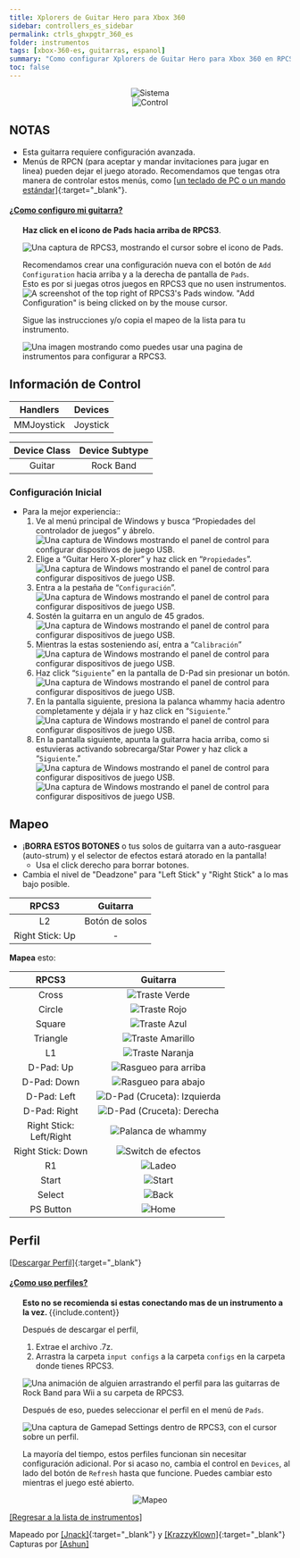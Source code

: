 ```yaml
---
title: Xplorers de Guitar Hero para Xbox 360
sidebar: controllers_es_sidebar
permalink: ctrls_ghxpgtr_360_es
folder: instrumentos
tags: [xbox-360-es, guitarras, espanol]
summary: "Como configurar Xplorers de Guitar Hero para Xbox 360 en RPCS3."
toc: false
---
```


<div align="center"> <img src="https://rb3pc.milohax.org/images/instruments/plat/360.png" alt="Sistema" title="Sistema"></div>

<div align="center"> <img src="https://rb3pc.milohax.org/images/instruments/cont/xplorercontroller.png" alt="Control" title="Control"></div>

## NOTAS

* Esta guitarra requiere configuración avanzada.
* Menús de RPCN (para aceptar y mandar invitaciones para jugar en linea) pueden dejar el juego atorado. Recomendamos que tengas otra manera de controlar estos menús, como [[un teclado de PC o un mando estándar]](https://rb3pc.milohax.org/ctrls#gamepads_es){:target="_blank"}.

<!-- Map Start -->
<div class="panel-group" id="accordion">
                    <div class="panel panel-default">
                        <div class="panel-heading">
                            <h4 class="panel-title">
                                <a class="noCrossRef accordion-toggle" data-toggle="collapse" data-parent="#accordion" href="#como-mapear-pads">¿Como configuro mi guitarra?</a>
                            </h4>
                        </div>
                        <div id="como-mapear-pads" class="panel-collapse collapse noCrossRef">
                            <div class="panel-body">
<ul>
<p><strong>Haz click en el icono de Pads hacia arriba de RPCS3</strong>.</p>
<p><img src="https://rb3pc.milohax.org/images/instruments/rpcs3pad.png" alt="Una captura de RPCS3, mostrando el cursor sobre el icono de Pads." title="Pads"></p>
<p>Recomendamos crear una configuración nueva con el botón de <code>Add Configuration</code> hacia arriba y a la derecha de pantalla de <code>Pads</code>.<br>
Esto es por si juegas otros juegos en RPCS3 que no usen instrumentos.<br>
<img src="https://rb3pc.milohax.org/images/instruments/rpcs3padprofadd.png" alt="A screenshot of the top right of RPCS3's Pads window. &quot;Add Configuration&quot; is being clicked on by the mouse cursor." title="Add Configuration"></p>
<p>Sigue las instrucciones y/o copia el mapeo de la lista para tu instrumento.</p>
<p><img src="https://rb3pc.milohax.org/images/instruments/padlegend.png" alt="Una imagen mostrando como puedes usar una pagina de instrumentos para configurar a RPCS3." title="Mapeando la Höfner de Rock Band"></p>
</ul>
                            </div>
                        </div>
                    </div>
</div>
<!-- Map End -->

## Información de Control

| Handlers | Devices |
|:--------:|:-------:|
| MMJoystick | Joystick |

| Device Class | Device Subtype |
|:------------:|:--------------:|
| Guitar | Rock Band |

### Configuración Inicial

* Para la mejor experiencia::
	1. Ve al menú principal de Windows y busca “Propiedades del controlador de juegos” y ábrelo.  
	![Una captura de Windows mostrando el panel de control para configurar dispositivos de juego USB.](https://rb3pc.milohax.org/images/instruments/xtra/gen/joycpl_es.png "Configurar dispositivos de juego USB")
	2. Elige a “Guitar Hero X-plorer” y haz click en “`Propiedades`”.  
    ![Una captura de Windows mostrando el panel de control para configurar dispositivos de juego USB.](https://rb3pc.milohax.org/images/instruments/xtra/xplorer/joy1es.png "Configurar dispositivos de juego USB")
	3. Entra a la pestaña de “`Configuración`”.  
    ![Una captura de Windows mostrando el panel de control para configurar dispositivos de juego USB.](https://rb3pc.milohax.org/images/instruments/xtra/xplorer/joy2es.png "Configurar dispositivos de juego USB")
	4. Sostén la guitarra en un angulo de 45 grados.  
    ![Una captura de Windows mostrando el panel de control para configurar dispositivos de juego USB.](https://rb3pc.milohax.org/images/instruments/xtra/xplorer/gtr45.png "Configurar dispositivos de juego USB")
	5. Mientras la estas sosteniendo así, entra a “`Calibración`”  
    ![Una captura de Windows mostrando el panel de control para configurar dispositivos de juego USB.](https://rb3pc.milohax.org/images/instruments/xtra/xplorer/joy3es.png "Configurar dispositivos de juego USB")
	6. Haz click “`Siguiente`” en la pantalla de D-Pad sin presionar un botón.  
    ![Una captura de Windows mostrando el panel de control para configurar dispositivos de juego USB.](https://rb3pc.milohax.org/images/instruments/xtra/xplorer/joy5es.png "Configurar dispositivos de juego USB")
	7. En la pantalla siguiente, presiona la palanca whammy hacia adentro completamente y déjala ir y haz click en “`Siguiente`.”  
    ![Una captura de Windows mostrando el panel de control para configurar dispositivos de juego USB.](https://rb3pc.milohax.org/images/instruments/xtra/xplorer/joy6es.png "Configurar dispositivos de juego USB")
	8. En la pantalla siguiente, apunta la guitarra hacia arriba, como si estuvieras activando sobrecarga/Star Power y haz click a “`Siguiente`.”  
    ![Una captura de Windows mostrando el panel de control para configurar dispositivos de juego USB.](https://rb3pc.milohax.org/images/instruments/xtra/xplorer/gtr90.png "Configurar dispositivos de juego USB")  
    ![Una captura de Windows mostrando el panel de control para configurar dispositivos de juego USB.](https://rb3pc.milohax.org/images/instruments/xtra/xplorer/joy7es.png "Configurar dispositivos de juego USB")

## Mapeo

* ¡**BORRA ESTOS BOTONES** o tus solos de guitarra van a auto-rasguear (auto-strum) y el selector de efectos estará atorado en la pantalla!  
    * Usa el click derecho para borrar botones.
* Cambia el nivel de "Deadzone" para "Left Stick" y "Right Stick" a lo mas bajo posible.

| **RPCS3** | **Guitarra** |
|:--------:|:-----------:|
| L2 | Botón de solos |
| Right Stick: Up | - |

**Mapea** esto:

| **RPCS3** | **Guitarra** |
|:---------:|:----------:|
| Cross | ![Traste Verde](https://rb3pc.milohax.org/images/btns/gtrs/gf.png "Traste Verde") |
| Circle | ![Traste Rojo](https://rb3pc.milohax.org/images/btns/gtrs/rf.png "Traste Rojo") |
| Square | ![Traste Azul](https://rb3pc.milohax.org/images/btns/gtrs/bf.png "Traste Azul") |
| Triangle | ![Traste Amarillo](https://rb3pc.milohax.org/images/btns/gtrs/yf.png "Traste Amarillo") |
| L1 | ![Traste Naranja](https://rb3pc.milohax.org/images/btns/gtrs/of.png "Traste Naranja") |
| D-Pad: Up | ![Rasgueo para arriba](https://rb3pc.milohax.org/images/btns/gtrs/sbu.png "Rasgueo para arriba") |
| D-Pad: Down | ![Rasgueo para abajo](https://rb3pc.milohax.org/images/btns/gtrs/sbd.png "Rasgueo para abajo") |
| D-Pad: Left | ![D-Pad (Cruceta): Izquierda](https://rb3pc.milohax.org/images/btns/gtrs/dpl.png "D-Pad (Cruceta): Izquierda") |
| D-Pad: Right | ![D-Pad (Cruceta): Derecha](https://rb3pc.milohax.org/images/btns/gtrs/dpr.png "D-Pad (Cruceta): Derecha") |
| Right Stick: <br/> Left/Right | ![Palanca de whammy](https://rb3pc.milohax.org/images/btns/gtrs/wb.png "Palanca de whammy") |
| Right Stick: Down | ![Switch de efectos](https://rb3pc.milohax.org/images/btns/gtrs/fx.png "Switch de efectos") |
| R1 | ![Ladeo](https://rb3pc.milohax.org/images/btns/gtrs/ts.gif "Ladeo") |
| Start | ![Start](https://rb3pc.milohax.org/images/btns/ctrls/360/start.png "Start") |
| Select | ![Back](https://rb3pc.milohax.org/images/btns/ctrls/360/back.png "Back") |
| PS Button | ![Home](https://rb3pc.milohax.org/images/btns/ctrls/360/home.png "Home") |

## Perfil

[[Descargar Perfil]](https://github.com/hmxmilohax/rb3-pc/raw/refs/heads/main/downloads/instrument-repo/Xbox%20360%20Guitar%20Hero%20Xplorer.7z){:target="_blank"}

<!-- Profile Start -->
<div class="panel-group" id="accordion">
                    <div class="panel panel-default">
                        <div class="panel-heading">
                            <h4 class="panel-title">
                                <a class="noCrossRef accordion-toggle" data-toggle="collapse" data-parent="#accordion" href="#como-uso-perfiles">¿Como uso perfiles?</a>
                            </h4>
                        </div>
                        <div id="como-uso-perfiles" class="panel-collapse collapse noCrossRef">
                            <div class="panel-body">
<ul>
<div class="alert alert-info"><i class="fa fa-info-circle"></i> <b>Esto no se recomienda si estas conectando mas de un instrumento a la vez. </b> {{include.content}}</div>
<p>Después de descargar el perfil,</p>
<ol>
<li>Extrae el archivo .7z.</li>
<li>Arrastra la carpeta <code>input configs</code> a la carpeta <code>configs</code> en la carpeta donde tienes RPCS3.</li>
</ol>
<p><img src="https://rb3pc.milohax.org/images/instruments/instrepoinstall.gif" alt="Una animación de alguien arrastrando el perfil para las guitarras de Rock Band para Wii a su carpeta de RPCS3." title="Instalando un perfil del Repo de Instrumentos"></p>
<p>Después de eso, puedes seleccionar el perfil en el menú de <code>Pads</code>.</p>
<p><img src="https://rb3pc.milohax.org/images/instruments/rpcs3padprofile.png" alt="Una captura de Gamepad Settings dentro de RPCS3, con el cursor sobre un perfil." title="Gamepad Settings"></p>
<p>La mayoría del tiempo, estos perfiles funcionan sin necesitar configuración adicional. Por si acaso no, cambia el control en <code>Devices</code>, al lado del botón de <code>Refresh</code> hasta que funcione. Puedes cambiar esto mientras el juego esté abierto.</p>
</ul>
                            </div>
                        </div>
                    </div>
</div>
<!-- Profiles End -->

<div align="center"> <img src="https://rb3pc.milohax.org/images/instruments/maps/gtr360ghxpmapping.png" alt="Mapeo" title="Mapeo"></div>

[[Regresar a la lista de instrumentos]](https://rb3pc.milohax.org/ctrls_es#lista-de-instrumentos)

Mapeado por [[Jnack]](https://www.youtube.com/@jnackmclain){:target="_blank"} y [[KrazzyKlown]](https://www.youtube.com/@KrazzyKlown){:target="_blank"}  
Capturas por [[Ashun]](https://www.twitch.tv/ashun_)
